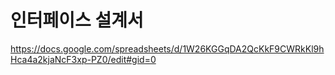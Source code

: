 # 인터페이스 설계서
https://docs.google.com/spreadsheets/d/1W26KGGqDA2QcKkF9CWRkKl9hHca4a2kjaNcF3xp-PZ0/edit#gid=0
